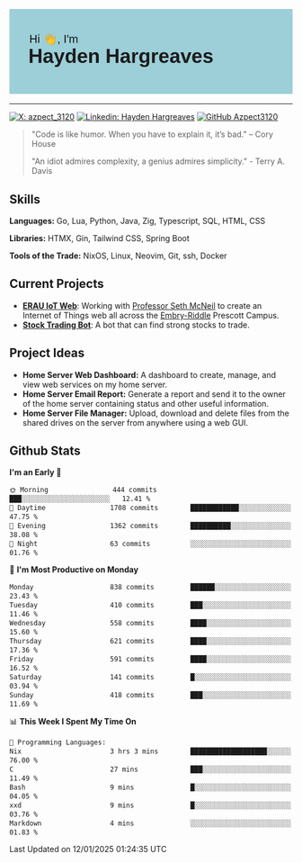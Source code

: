 ![Hayden Hargreaves](https://github.com/Azpect3120/Azpect3120/blob/master/download.png?raw=true)

<hr>

[![X: azpect_3120](https://img.shields.io/twitter/follow/azpect_3120?style=social)](https://x.com/azpect_3120)
[![Linkedin: Hayden Hargreaves](https://img.shields.io/badge/-Hayden%20Hargreaves-blue?style=flat-square&logo=Linkedin&logoColor=white&link=https://www.linkedin.com/in/hayden-hargreaves-37b2802a4/)](https://www.linkedin.com/in/hayden-hargreaves-37b2802a4/)
[![GitHub Azpect3120](https://img.shields.io/github/followers/azpect3120?label=follow&style=social)](https://github.com/azpect3120)

> "Code is like humor. When you have to explain it, it’s bad." – Cory House
> 
> "An idiot admires complexity, a genius admires simplicity." - Terry A. Davis


## Skills
**Languages:** Go, Lua, Python, Java, Zig, Typescript, SQL, HTML, CSS 

**Libraries:** HTMX, Gin, Tailwind CSS, Spring Boot

**Tools of the Trade:** NixOS, Linux, Neovim, Git, ssh, Docker


## Current Projects 
- **[ERAU IoT Web](https://github.com/Azpect3120/InternetOfThings)**: Working with [Professor Seth McNeil](https://github.com/semcneil) to create an Internet of Things web all across the [Embry-Riddle](https://erau.edu) Prescott Campus.
- **[Stock Trading Bot](https://github.com/Azpect3120/TradingBot)**: A bot that can find strong stocks to trade.


## Project Ideas
- **Home Server Web Dashboard:** A dashboard to create, manage, and view web services on my home server.
- **Home Server Email Report:** Generate a report and send it to the owner of the home server containing status and other useful information.
- **Home Server File Manager:** Upload, download and delete files from the shared drives on the server from anywhere using a web GUI.


## Github Stats

<!--START_SECTION:waka-->
**I'm an Early 🐤** 

```text
🌞 Morning                444 commits         ███░░░░░░░░░░░░░░░░░░░░░░   12.41 % 
🌆 Daytime                1708 commits        ████████████░░░░░░░░░░░░░   47.75 % 
🌃 Evening                1362 commits        ██████████░░░░░░░░░░░░░░░   38.08 % 
🌙 Night                  63 commits          ░░░░░░░░░░░░░░░░░░░░░░░░░   01.76 % 
```
📅 **I'm Most Productive on Monday** 

```text
Monday                   838 commits         ██████░░░░░░░░░░░░░░░░░░░   23.43 % 
Tuesday                  410 commits         ███░░░░░░░░░░░░░░░░░░░░░░   11.46 % 
Wednesday                558 commits         ████░░░░░░░░░░░░░░░░░░░░░   15.60 % 
Thursday                 621 commits         ████░░░░░░░░░░░░░░░░░░░░░   17.36 % 
Friday                   591 commits         ████░░░░░░░░░░░░░░░░░░░░░   16.52 % 
Saturday                 141 commits         █░░░░░░░░░░░░░░░░░░░░░░░░   03.94 % 
Sunday                   418 commits         ███░░░░░░░░░░░░░░░░░░░░░░   11.69 % 
```


📊 **This Week I Spent My Time On** 

```text
💬 Programming Languages: 
Nix                      3 hrs 3 mins        ███████████████████░░░░░░   76.00 % 
C                        27 mins             ███░░░░░░░░░░░░░░░░░░░░░░   11.49 % 
Bash                     9 mins              █░░░░░░░░░░░░░░░░░░░░░░░░   04.05 % 
xxd                      9 mins              █░░░░░░░░░░░░░░░░░░░░░░░░   03.76 % 
Markdown                 4 mins              ░░░░░░░░░░░░░░░░░░░░░░░░░   01.83 % 
```


 Last Updated on 12/01/2025 01:24:35 UTC
<!--END_SECTION:waka-->

